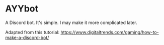 # AYYbot
A Discord bot. It's simple. I may make it more complicated later. 

Adapted from this tutorial: https://www.digitaltrends.com/gaming/how-to-make-a-discord-bot/

